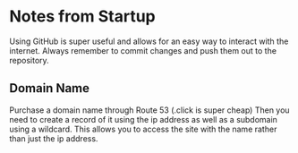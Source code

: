 # Notes from Startup
Using GitHub is super useful and allows for an easy way to interact with the internet. Always remember to commit changes and push them out to the repository.

## Domain Name
Purchase a domain name through Route 53 (.click is super cheap)
Then you need to create a record of it using the ip address as well as a subdomain using a wildcard. This allows you to access the site with the name rather than just the ip address.
